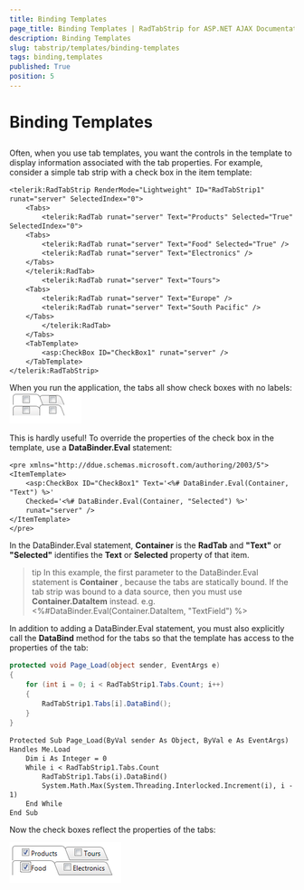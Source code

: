 ```yaml
---
title: Binding Templates
page_title: Binding Templates | RadTabStrip for ASP.NET AJAX Documentation
description: Binding Templates
slug: tabstrip/templates/binding-templates
tags: binding,templates
published: True
position: 5
---
```


# Binding Templates

## 

Often, when you use tab templates, you want the controls in the template to display information associated with the tab properties. For example, consider a simple tab strip with a check box in the item template:

````ASPNET	     
<telerik:RadTabStrip RenderMode="Lightweight" ID="RadTabStrip1" runat="server" SelectedIndex="0">  
    <Tabs>    
        <telerik:RadTab runat="server" Text="Products" Selected="True" SelectedIndex="0">      
    <Tabs>        
        <telerik:RadTab runat="server" Text="Food" Selected="True" />        
        <telerik:RadTab runat="server" Text="Electronics" />      
    </Tabs>    
    </telerik:RadTab>    
        <telerik:RadTab runat="server" Text="Tours">      
    <Tabs>        
        <telerik:RadTab runat="server" Text="Europe" />        
        <telerik:RadTab runat="server" Text="South Pacific" />      
    </Tabs>    
        </telerik:RadTab>  
    </Tabs>  
    <TabTemplate>     
        <asp:CheckBox ID="CheckBox1" runat="server" />  
    </TabTemplate>
</telerik:RadTabStrip>				
````

When you run the application, the tabs all show check boxes with no labels:
![template no binding](images/tabstrip_templatenobinding.png)

This is hardly useful! To override the properties of the check box in the template, use a **DataBinder.Eval** statement:

````ASPNET	
<pre xmlns="http://ddue.schemas.microsoft.com/authoring/2003/5">
<ItemTemplate>  
    <asp:CheckBox ID="CheckBox1" Text='<%# DataBinder.Eval(Container, "Text") %>'    
    Checked='<%# DataBinder.Eval(Container, "Selected") %>'    
    runat="server" />
</ItemTemplate>
</pre>	          
````

In the DataBinder.Eval statement, **Container** is the **RadTab** and **"Text"** or **"Selected"** identifies the **Text** or **Selected** property of that item.

>tip In this example, the first parameter to the DataBinder.Eval statement is **Container** , because the tabs are statically bound. If the tab strip was bound to a data source, then you must use **Container.DataItem** instead. e.g.<%#DataBinder.Eval(Container.DataItem, "TextField") %>
>


In addition to adding a DataBinder.Eval statement, you must also explicitly call the **DataBind** method for the tabs so that the template has access to the properties of the tab:



````C#
protected void Page_Load(object sender, EventArgs e) 
{ 
    for (int i = 0; i < RadTabStrip1.Tabs.Count; i++) 
    { 
        RadTabStrip1.Tabs[i].DataBind(); 
    } 
}	
````
````VB.NET	
Protected Sub Page_Load(ByVal sender As Object, ByVal e As EventArgs) Handles Me.Load
    Dim i As Integer = 0
    While i < RadTabStrip1.Tabs.Count
        RadTabStrip1.Tabs(i).DataBind()
        System.Math.Max(System.Threading.Interlocked.Increment(i), i - 1)
    End While
End Sub	
````


Now the check boxes reflect the properties of the tabs:

![Templates Bound](images/tabstrip_templatesbound.png)
